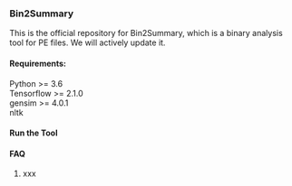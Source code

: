 ### Bin2Summary  

This is the official repository for Bin2Summary, which is a binary analysis tool for PE files. We will actively update it.  

#### Requirements:  
Python >= 3.6  
Tensorflow >= 2.1.0  
gensim >= 4.0.1  
nltk  

#### Run the Tool  




#### FAQ  
1. xxx  

<!--
**ExplainBinary/ExplainBinary** is a ✨ _special_ ✨ repository because its `README.md` (this file) appears on your GitHub profile.

Here are some ideas to get you started:

- 🔭 I’m currently working on ...
- 🌱 I’m currently learning ...
- 👯 I’m looking to collaborate on ...
- 🤔 I’m looking for help with ...
- 💬 Ask me about ...
- 📫 How to reach me: ...
- 😄 Pronouns: ...
- ⚡ Fun fact: ...
-->
